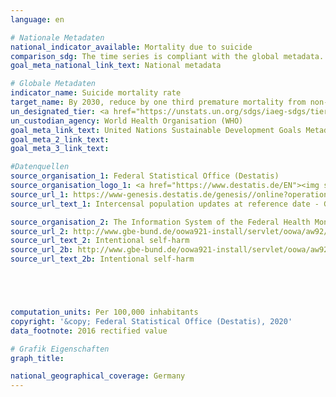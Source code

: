 ```yaml
---
language: en

# Nationale Metadaten
national_indicator_available: Mortality due to suicide
comparison_sdg: The time series is compliant with the global metadata.
goal_meta_national_link_text: National metadata

# Globale Metadaten
indicator_name: Suicide mortality rate
target_name: By 2030, reduce by one third premature mortality from non-communicable diseases through prevention and treatment and promote mental health and well-being
un_designated_tier: <a href="https://unstats.un.org/sdgs/iaeg-sdgs/tier-classification/" title="Click here for more information on the UN tier classification.">Tier I</a>
un_custodian_agency: World Health Organisation (WHO)
goal_meta_link_text: United Nations Sustainable Development Goals Metadata
goal_meta_2_link_text: 
goal_meta_3_link_text: 

#Datenquellen
source_organisation_1: Federal Statistical Office (Destatis)
source_organisation_logo_1: <a href="https://www.destatis.de/EN"><img src="https://g205sdgs.github.io/sdg-indicators/public/OrgImgEn/destatis.png" alt="Logo destatis" style="height:60px; width:148px" /></a>
source_url_1: https://www-genesis.destatis.de/genesis//online?operation=table&code=12411-0003&bypass=true&language=en
source_url_text_1: Intercensal population updates at reference date - GENESIS online 12411-0003

source_organisation_2: The Information System of the Federal Health Monitoring
source_url_2: http://www.gbe-bund.de/oowa921-install/servlet/oowa/aw92/dboowasys921.xwdevkit/xwd_init?gbe.isgbetol/xs_start_neu/&p_aid=3&p_aid=63758191&nummer=6&p_sprache=E&p_indsp=39109106&p_aid=19082510
source_url_text_2: Intentional self-harm
source_url_2b: http://www.gbe-bund.de/oowa921-install/servlet/oowa/aw92/dboowasys921.xwdevkit/xwd_init?gbe.isgbetol/xs_start_neu/&p_aid=3&p_aid=63758191&nummer=6&p_sprache=E&p_indsp=39109106&p_aid=19082510
source_url_text_2b: Intentional self-harm





computation_units: Per 100,000 inhabitants
copyright: '&copy; Federal Statistical Office (Destatis), 2020'
data_footnote: 2016 rectified value

# Grafik Eigenschaften
graph_title: 

national_geographical_coverage: Germany
---
```


<span></span>